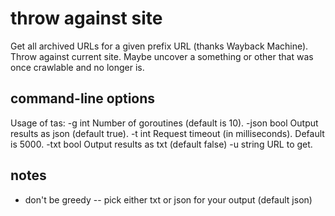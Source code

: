 # throw against site
Get all archived URLs for a given prefix URL (thanks Wayback Machine).
Throw against current site.
Maybe uncover a something or other that was once crawlable and no longer is.

## command-line options
Usage of tas:
  -g int
    	Number of goroutines (default is 10).
  -json bool
    	Output results as json (default true).
  -t int
    	Request timeout (in milliseconds). Default is 5000.
  -txt bool
    	Output results as txt (default false)
  -u string
    	URL to get.

## notes
* don't be greedy -- pick either txt or json for your output (default json)